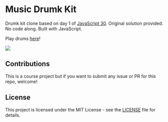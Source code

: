# Music Drumk Kit
Drumk kit clone based on day 1 of [JavaScript 30](https://javascript30.com/). Original solution provided. No code along. Built with JavaScript.

Play drums [here](https://eduardoltorres.github.io/drum-kit/)!

![](https://cl.ly/6347aef6e3e9)

## Contributions
This is a course project but if you want to submit any issue or PR for this repo, welcome!

## License
This project is licensed under the MIT License - see the [LICENSE](https://github.com/eduardoltorres/drum-kit/blob/master/LICENSE) file for details.